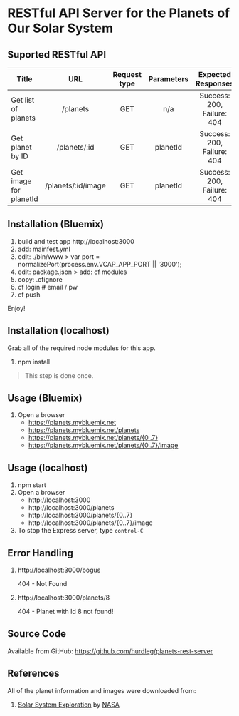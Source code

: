 # RESTful API Server for the Planets of Our Solar System

## Suported RESTful API

| Title                  | URL                | Request type | Parameters | Expected Responses         |
|------------------------|:------------------:|:------------:|:----------:|:--------------------------:|
| Get list of planets    | /planets           | GET          | n/a        | Success: 200, Failure: 404 |
| Get planet by ID       | /planets/:id       | GET          | planetId   | Success: 200, Failure: 404 |
| Get image for planetId | /planets/:id/image | GET          | planetId   | Success: 200, Failure: 404 |

## Installation (Bluemix)
1. build and test app http://localhost:3000
2. add: mainfest.yml
3. edit: ./bin/www > var port = normalizePort(process.env.VCAP_APP_PORT || '3000');
4. edit: package.json > add: cf modules
5. copy: .cfignore
6. cf login # email / pw
7. cf push

Enjoy!

## Installation (localhost)
Grab all of the required node modules for this app.
1. npm install

> This step is done once.

## Usage (Bluemix)
1. Open a browser
   * https://planets.mybluemix.net
   * https://planets.mybluemix.net/planets
   * https://planets.mybluemix.net/planets/{0..7}
   * https://planets.mybluemix.net/planets/{0..7}/image

## Usage (localhost)
1. npm start
2. Open a browser
   * http://localhost:3000
   * http://localhost:3000/planets
   * http://localhost:3000/planets/{0..7}
   * http://localhost:3000/planets/{0..7}/image
3. To stop the Express server, type `control-C`

## Error Handling
1. http://localhost:3000/bogus

   404 - Not Found

2. http://localhost:3000/planets/8

   404 - Planet with Id 8 not found!

## Source Code
Available from GitHub:
https://github.com/hurdleg/planets-rest-server

## References
All of the planet information and images were downloaded from:
1. [Solar System Exploration](http://solarsystem.nasa.gov/planets/) by [NASA](http://www.nasa.gov)

